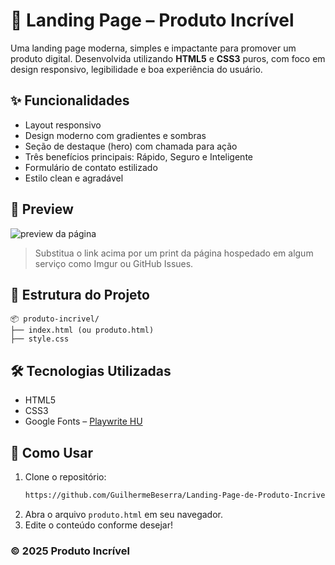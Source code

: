# 🚀 Landing Page – Produto Incrível

Uma landing page moderna, simples e impactante para promover um produto digital. Desenvolvida utilizando **HTML5** e **CSS3** puros, com foco em design responsivo, legibilidade e boa experiência do usuário.

## ✨ Funcionalidades

- Layout responsivo
- Design moderno com gradientes e sombras
- Seção de destaque (hero) com chamada para ação
- Três benefícios principais: Rápido, Seguro e Inteligente
- Formulário de contato estilizado
- Estilo clean e agradável

## 📸 Preview

![preview da página](https://via.placeholder.com/800x400.png?text=Preview+Landing+Page)

> Substitua o link acima por um print da página hospedado em algum serviço como Imgur ou GitHub Issues.

## 📁 Estrutura do Projeto

```
📦 produto-incrivel/
├── index.html (ou produto.html)
├── style.css
```

## 🛠️ Tecnologias Utilizadas

- HTML5
- CSS3
- Google Fonts – [Playwrite HU](https://fonts.google.com/specimen/Playwrite+HU)

## 📌 Como Usar

1. Clone o repositório:
   ```bash
   https://github.com/GuilhermeBeserra/Landing-Page-de-Produto-Incrivel.git
   ```
2. Abra o arquivo `produto.html` em seu navegador.
3. Edite o conteúdo conforme desejar!

### © 2025 Produto Incrível
